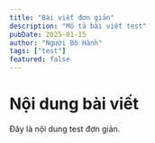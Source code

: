```yaml
---
title: "Bài viết đơn giản"
description: "Mô tả bài viết test"
pubDate: 2025-01-15
author: "Người Bộ Hành"
tags: ["test"]
featured: false
---
```


# Nội dung bài viết

Đây là nội dung test đơn giản.
